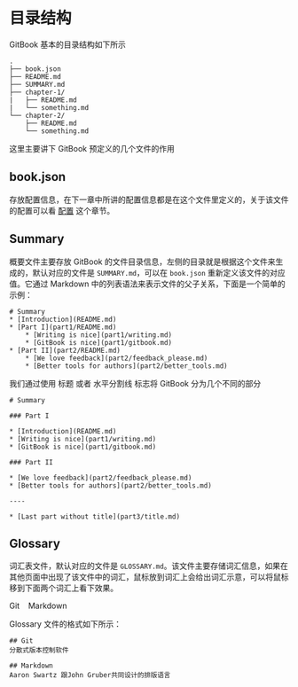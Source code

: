# 目录结构
GitBook 基本的目录结构如下所示
```
.
├── book.json
├── README.md
├── SUMMARY.md
├── chapter-1/
|   ├── README.md
|   └── something.md
└── chapter-2/
    ├── README.md
    └── something.md
```
这里主要讲下 GitBook 预定义的几个文件的作用
## book.json
存放配置信息，在下一章中所讲的配置信息都是在这个文件里定义的，关于该文件的配置可以看 [配置](settings.md) 这个章节。

## Summary
概要文件主要存放 GitBook 的文件目录信息，左侧的目录就是根据这个文件来生成的，默认对应的文件是 `SUMMARY.md`，可以在 `book.json` 重新定义该文件的对应值。它通过 Markdown 中的列表语法来表示文件的父子关系，下面是一个简单的示例：
```
# Summary
* [Introduction](README.md)
* [Part I](part1/README.md)
    * [Writing is nice](part1/writing.md)
    * [GitBook is nice](part1/gitbook.md)
* [Part II](part2/README.md)
    * [We love feedback](part2/feedback_please.md)
    * [Better tools for authors](part2/better_tools.md)
```

我们通过使用 标题 或者 水平分割线 标志将 GitBook 分为几个不同的部分
```
# Summary

### Part I

* [Introduction](README.md)
* [Writing is nice](part1/writing.md)
* [GitBook is nice](part1/gitbook.md)

### Part II

* [We love feedback](part2/feedback_please.md)
* [Better tools for authors](part2/better_tools.md)

----

* [Last part without title](part3/title.md)
```

## Glossary
词汇表文件，默认对应的文件是 `GLOSSARY.md`。该文件主要存储词汇信息，如果在其他页面中出现了该文件中的词汇，鼠标放到词汇上会给出词汇示意，可以将鼠标移到下面两个词汇上看下效果。

Git &nbsp;&nbsp; Markdown

Glossary 文件的格式如下所示：
```
## Git
分散式版本控制软件

## Markdown
Aaron Swartz 跟John Gruber共同设计的排版语言
```
